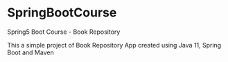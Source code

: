 # SpringBootCourse
Spring5 Boot Course - Book Repository

This a simple project of Book Repository App created using Java 11, Spring Boot and Maven
